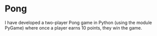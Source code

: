 # Pong
I have developed a two-player Pong game in Python (using the module PyGame) where once a player earns 10 points, they win the game.
